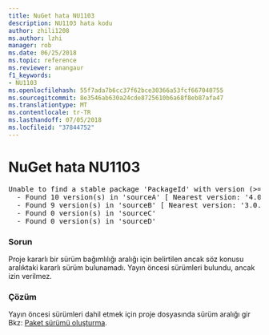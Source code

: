 ```yaml
---
title: NuGet hata NU1103
description: NU1103 hata kodu
author: zhili1208
ms.author: lzhi
manager: rob
ms.date: 06/25/2018
ms.topic: reference
ms.reviewer: anangaur
f1_keywords:
- NU1103
ms.openlocfilehash: 55f7ada7b6cc37f62bce30366a53fcf667040755
ms.sourcegitcommit: 8e3546ab630a24cde8725610b6a68f8eb87afa47
ms.translationtype: MT
ms.contentlocale: tr-TR
ms.lasthandoff: 07/05/2018
ms.locfileid: "37844752"
---
```

# <a name="nuget-error-nu1103"></a>NuGet hata NU1103

<pre>Unable to find a stable package 'PackageId' with version (>= 3.0.0)<br/>  - Found 10 version(s) in 'sourceA' [ Nearest version: '4.0.0-rc-2129' ]<br/>  - Found 9 version(s) in 'sourceB' [ Nearest version: '3.0.0-beta-00032' ]<br/>  - Found 0 version(s) in 'sourceC'<br/>  - Found 0 version(s) in 'sourceD'</pre>

### <a name="issue"></a>Sorun
Proje kararlı bir sürüm bağımlılığı aralığı için belirtilen ancak söz konusu aralıktaki kararlı sürüm bulunamadı. Yayın öncesi sürümleri bulundu, ancak izin verilmez.

### <a name="solution"></a>Çözüm
Yayın öncesi sürümleri dahil etmek için proje dosyasında sürüm aralığı gir Bkz: [Paket sürümü oluşturma](../../reference/Package-Versioning.md).